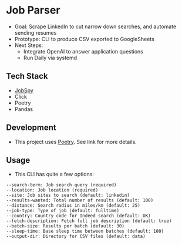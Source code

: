 # Job Parser

- Goal: Scrape LinkedIn to cut narrow down searches, and automate sending resumes
- Prototype: CLI to produce CSV exported to GoogleSheets
- Next Steps: 
  - Integrate OpenAI to answer application questions
  - Run Daily via systemd

## Tech Stack

- [JobSpy](https://github.com/Bunsly/JobSpy)
- Click
- Poetry
- Pandas

## Development

- This project uses [Poetry](https://python-poetry.org/docs/basic-usage/). See link for more details.

## Usage

- This CLI has quite a few options:

```
--search-term: Job search query (required)
--location: Job location (required)
--site: Job sites to search (default: linkedin)
--results-wanted: Total number of results (default: 100)
--distance: Search radius in miles/km (default: 25)
--job-type: Type of job (default: fulltime)
--country: Country code for Indeed search (default: UK)
--fetch-description: Fetch full job description (default: true)
--batch-size: Results per batch (default: 30)
--sleep-time: Base sleep time between batches (default: 100)
--output-dir: Directory for CSV files (default: data)
```
